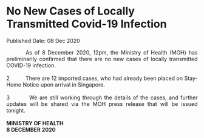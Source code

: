 <html>
    <meta http-equiv="Content-Type" content="text/html; charset=utf-8"/>
    <meta charset="utf-8"/>
    <title>No New Cases of Locally Transmitted Covid-19 Infection</title>
    <body><h1>No New Cases of Locally Transmitted Covid-19 Infection</h1>
    <p>Published Date: 08 Dec 2020</p> <p style="text-align: justify;">&nbsp; &nbsp; &nbsp; &nbsp; As of 8 December 2020, 12pm, the Ministry of Health (MOH) has preliminarily confirmed that there are no new cases of locally transmitted COVID-19 infection.&nbsp;<br><br>2&nbsp; &nbsp; &nbsp; &nbsp; &nbsp; There are 12 imported cases, who had already been placed on Stay-Home Notice upon arrival in Singapore.&nbsp;<br><br>3&nbsp; &nbsp; &nbsp; &nbsp; &nbsp;We are still working through the details of the cases, and further updates will be shared via the MOH press release that will be issued tonight.&nbsp;<br><br><strong>MINISTRY OF HEALTH<br>8 DECEMBER 2020</strong></p></body>
</html>